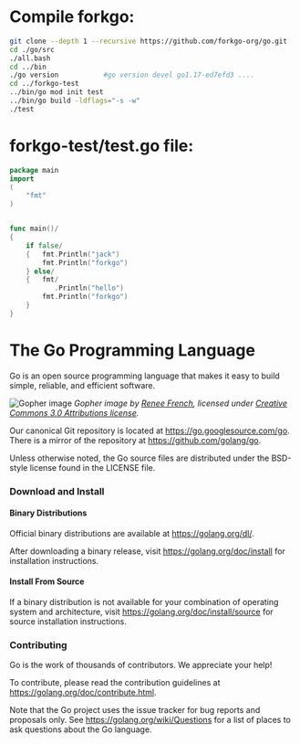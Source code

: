 # Compile forkgo:
```bash
git clone --depth 1 --recursive https://github.com/forkgo-org/go.git
cd ./go/src
./all.bash
cd ../bin
./go version           #go version devel go1.17-ed7efd3 ....
cd ../forkgo-test
../bin/go mod init test
../bin/go build -ldflags="-s -w"
./test
```

# forkgo-test/test.go file:

```go
package main
import
(
    "fmt"
)


func main()/
{
    if false/
    {   fmt.Println("jack")
        fmt.Println("forkgo")
    } else/
    {   fmt/
           .Println("hello")
        fmt.Println("forkgo")
    }
}

```

# The Go Programming Language

Go is an open source programming language that makes it easy to build simple,
reliable, and efficient software.

![Gopher image](https://golang.org/doc/gopher/fiveyears.jpg)
*Gopher image by [Renee French][rf], licensed under [Creative Commons 3.0 Attributions license][cc3-by].*

Our canonical Git repository is located at https://go.googlesource.com/go.
There is a mirror of the repository at https://github.com/golang/go.

Unless otherwise noted, the Go source files are distributed under the
BSD-style license found in the LICENSE file.

### Download and Install

#### Binary Distributions

Official binary distributions are available at https://golang.org/dl/.

After downloading a binary release, visit https://golang.org/doc/install
for installation instructions.

#### Install From Source

If a binary distribution is not available for your combination of
operating system and architecture, visit
https://golang.org/doc/install/source
for source installation instructions.

### Contributing

Go is the work of thousands of contributors. We appreciate your help!

To contribute, please read the contribution guidelines at https://golang.org/doc/contribute.html.

Note that the Go project uses the issue tracker for bug reports and
proposals only. See https://golang.org/wiki/Questions for a list of
places to ask questions about the Go language.

[rf]: https://reneefrench.blogspot.com/
[cc3-by]: https://creativecommons.org/licenses/by/3.0/
